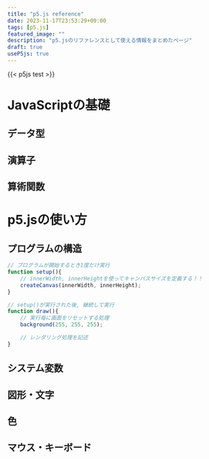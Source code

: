 ```yaml
---
title: "p5.js reference"
date: 2023-11-17T23:53:29+09:00
tags: [p5.js]
featured_image: ""
description: "p5.jsのリファレンスとして使える情報をまとめたページ"
draft: true
useP5js: true
---
```

{{< p5js test >}}

# JavaScriptの基礎

## データ型

## 演算子

## 算術関数

# p5.jsの使い方

## プログラムの構造

```javascript
// プログラムが開始するとき1度だけ実行
function setup(){
    // innerWidth, innerHeightを使ってキャンバスサイズを定義する！！
    createCanvas(innerWidth, innerHeight);
}

// setup()が実行された後, 継続して実行
function draw(){
    // 実行毎に画面をリセットする処理
    background(255, 255, 255);

    // レンダリング処理を記述
}
```

## システム変数


## 図形・文字

## 色

## マウス・キーボード